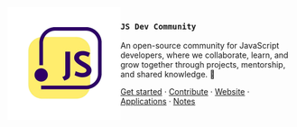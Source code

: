 <img src="./assets/js-double-square.png" align="left" width="200"/>

### `JS Dev Community`

An open-source community for JavaScript developers, where we collaborate, learn, and grow together through projects, mentorship, and shared knowledge. 🚀

<a href="https://github.com/JSDevCommunity/get-started?tab=readme-ov-file#-js-dev-community---get-started">Get started</a> ·
<a href="#">Contribute</a> ·
<a href="#">Website</a> ·
<a href="#">Applications</a> ·
<a href="#">Notes</a>
